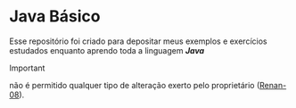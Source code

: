 # Java Básico 

Esse repositório foi criado para depositar meus exemplos e exercícios estudados enquanto aprendo toda a linguagem **_Java_**

>[!important]
não é permitido qualquer tipo de alteração exerto pelo proprietário ([Renan-08](https://github.com/Renan-08)).
